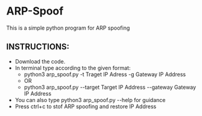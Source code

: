 # ARP-Spoof
This is a simple python program for ARP spoofing
## INSTRUCTIONS:
 * Download the code.
 * In terminal type according to the given format:
    * python3 arp_spoof.py -t Traget IP Adress -g Gateway IP Address
    * OR
    * python3 arp_spoof.py --target Target IP Address --gateway Gateway IP Address
 * You can also type python3 arp_spoof.py --help for guidance 
 * Press ctrl+c to stof ARP spoofing and restore IP Address
